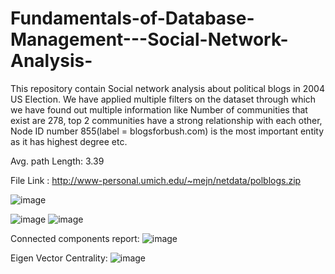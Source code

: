# Fundamentals-of-Database-Management---Social-Network-Analysis-

This repository contain Social network analysis about political blogs in 2004 US Election.
We have applied multiple filters on the dataset through which we have found out multiple information like Number of communities that exist are 278, top 2 communities have a strong relationship with each other, Node ID number 855(label = blogsforbush.com) is the most important entity as it has highest degree etc.

Avg. path Length: 3.39

File Link : http://www-personal.umich.edu/~mejn/netdata/polblogs.zip

![image](https://user-images.githubusercontent.com/93217093/163454824-2bcf77bb-2388-4ca3-8a0d-1c5b927f03d2.png)

![image](https://user-images.githubusercontent.com/93217093/163453304-fd06ed48-1fd7-46df-afea-615509011c2c.png)
![image](https://user-images.githubusercontent.com/93217093/163455108-9907429d-1e7c-4e89-9ba0-cd647e89bcf9.png)


Connected components report:
![image](https://user-images.githubusercontent.com/93217093/163599702-980dc59d-ed42-410d-86e3-fbd1ca68907c.png)


Eigen Vector Centrality: 
![image](https://user-images.githubusercontent.com/93217093/163600142-f7b1f007-96e9-4915-9b8f-fc6bd5cdb17d.png)



